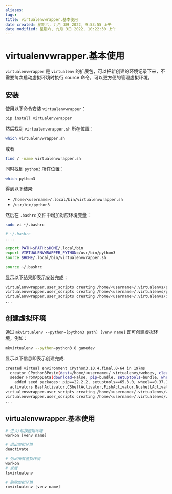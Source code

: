 ```yaml
---
aliases: 
tags: 
title: virtualenvwrapper.基本使用
date created: 星期六, 九月 3日 2022, 9:53:55 上午
date modified: 星期六, 九月 3日 2022, 10:22:30 上午
---
```


# virtualenvwrapper.基本使用

`virtualenvwrapper` 是 `virtualenv` 的扩展包，可以把新创建的环境记录下来，不需要每次启动虚拟环境时执行 source 命令，可以更方便的管理虚拟环境。

## 安装

使用以下命令安装 `virtualenvwrapper`：

```bash
pip install virtualenvwrapper
```

然后找到 `virtualenvwrapper.sh` 所在位置：

```bash
which virtualenvwrapper.sh
```

或者

```bash
find / -name virtualenvwrapper.sh
```

同时找到 `python3` 所在位置：

```bash
which python3
```

得到以下结果:

- `/home/<username>/.local/bin/virtualenvwrapper.sh`
- `/usr/bin/python3`

然后在 `.bashrc` 文件中增加对应环境变量：

```bash
sudo vi ~/.bashrc
```

```bash
# ~/.bashrc
....

export PATH=$PATH:$HOME/.local/bin
export VIRTUALENVWRAPPER_PYTHON=/usr/bin/python3
source $HOME/.local/bin/virtualenvwrapper.sh
```

```bash
source ~/.bashrc
```

显示以下结果即表示安装完成：

```bash
virtualenvwrapper.user_scripts creating /home/<username>/.virtualenvs/premkproject
virtualenvwrapper.user_scripts creating /home/<username>/.virtualenvs/postmkproject
virtualenvwrapper.user_scripts creating /home/<username>/.virtualenvs/initialize
...
```

## 创建虚拟环境

通过 `mkvirtualenv --python=[python3 path] [venv name]` 即可创建虚拟环境，例如：

```bash
mkvirtualenv --python=python3.8 gamedev
```

显示以下信息即表示创建完成:

```bash
created virtual environment CPython3.10.4.final.0-64 in 197ms
  creator CPython3Posix(dest=/home/<username>/.virtualenvs/webdev, clear=False, no_vcs_ignore=False, global=False)
  seeder FromAppData(download=False, pip=bundle, setuptools=bundle, wheel=bundle, via=copy, app_data_dir=/home/<username>/.local/share/virtualenv)
    added seed packages: pip==22.2.2, setuptools==65.3.0, wheel==0.37.1
  activators BashActivator,CShellActivator,FishActivator,NushellActivator,PowerShellActivator,PythonActivator
virtualenvwrapper.user_scripts creating /home/<username>/.virtualenvs/webdev/bin/predeactivate
virtualenvwrapper.user_scripts creating /home/<username>/.virtualenvs/webdev/bin/postdeactivate
...
```

## virtualenvwrapper.基本使用

```bash
# 进入/切换虚拟环境
workon [venv name]

# 退出虚拟环境
deactivate

# 列出所有虚拟环境
workon
# 或者
lsvirtualenv

# 删除虚拟环境
rmvirtualenv [venv name]
```
